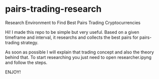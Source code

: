 # pairs-trading-research
 Research Environment to Find Best Pairs Trading Cryptocurrencies

Hi! 
I made this repo to be simple but very useful.
Based on a given timeframe and interval, it researchs and collects the best pairs for pairs-trading strategy.

As soon as possible I will explain that trading concept and also the theory behind that.
To start researching you just need to open researcher.ipyng and follow the steps.

ENJOY!
